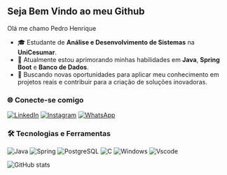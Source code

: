 ## Seja Bem Vindo ao meu Github
 Olá me chamo Pedro Henrique

- 🎓 Estudante de **Análise e Desenvolvimento de Sistemas** na **UniCesumar**.
- 🌱 Atualmente estou aprimorando minhas habilidades em **Java**, **Spring Boot** e **Banco de Dados**.
- 💼 Buscando novas oportunidades para aplicar meu conhecimento em projetos reais e contribuir para a criação de soluções inovadoras.


### 🌐 Conecte-se comigo
[![LinkedIn](https://img.shields.io/badge/LinkedIn-0077B5?style=for-the-badge&logo=linkedin&logoColor=white)](http://www.linkedin.com/in/pedro-henrique-8a0023287)
[![Instagram](https://img.shields.io/badge/-Instagram-%23E4405F?style=for-the-badge&logo=instagram&logoColor=white)](https://www.instagram.com/pedroph__6?igsh=NWZ1YnlnanN4bXR2)
[![WhatsApp](https://img.shields.io/badge/WhatsApp-25D366?style=for-the-badge&logo=whatsapp&logoColor=white)](https://wa.me/5577998248416)

### 🛠️ Tecnologias e Ferramentas
![Java](https://img.shields.io/badge/java-%23ED8B00.svg?style=for-the-badge&logo=openjdk&logoColor=white) 
![Spring](https://img.shields.io/badge/spring-%236DB33F.svg?style=for-the-badge&logo=spring&logoColor=white)
![PostgreSQL](https://img.shields.io/badge/PostgreSQL-000?style=for-the-badge&logo=postgresql)
![C](https://img.shields.io/badge/C-00599C?style=for-the-badge&logo=c&logoColor=white)
![Windows](https://img.shields.io/badge/Windows-000?style=for-the-badge&logo=windows&logoColor=2CA5E0)
![Vscode](https://img.shields.io/badge/Vscode-007ACC?style=for-the-badge&logo=visual-studio-code&logoColor=white)


![GitHub stats](https://github-readme-stats.vercel.app/api?username=anuraghazra&show=reviews,discussions_started,discussions_answered,prs_merged,prs_merged_percentage)
